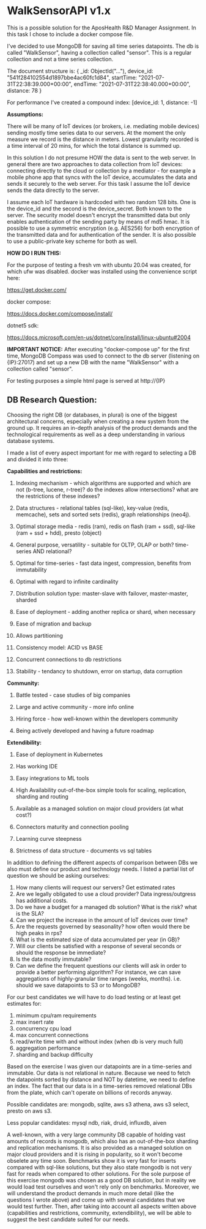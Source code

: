 ﻿# WalkSensorAPI v1.x

This is a possible solution for the AposHealth R&D Manager Assignment.
In this task I chose to include a docker compose file.

I've decided to use MongoDB for saving all time series datapoints.
The db is called "WalkSensor", having a collection called "sensor".
This is a regular collection and not a time series collection.

The document structure is:
{
	_id: ObjectId("..."),
	device_id: "541f284102554d1897bbe4ac60fc1d84",
	startTime: "2021-07-31T22:38:39.000+00:00",
	endTime: "2021-07-31T22:38:40.000+00:00",
	distance: 78
}

For performance I've created a compound index: [device_id: 1, distance: -1] 


__Assumptions:__

There will be many of IoT devices (or brokers, i.e. mediating mobile devices)
sending mostly time series data to our servers. At the moment the only measure we record is
the distance in meters. Lowest granularity recorded is a time interval of 20 mins, for which
the total distance is summed up.

In this solution I do not presume HOW the data is sent to the web server. In general there
are two approaches to data collection from IoT devices: connecting directly to the cloud
or collection by a mediator - for example a mobile phone app that syncs with the IoT device, 
accumulates the data and sends it securely to the web server.
For this task I assume the IoT device sends the data directly to the server.

I assume each IoT hardware is hardcoded with two random 128 bits. One is the device_id
and the second is the device_secret. Both known to the server. The security model
doesn't encrypt the transmitted data but only enables authentication of the sending
party by means of md5 hmac.
It is possible to use a symmetric encryption (e.g. AES256) for both encryption of the
transmitted data and for authentication of the sender. It is also possible to
use a public-private key scheme for both as well.


__HOW DO I RUN THIS:__

For the purpose of testing a fresh vm with ubuntu 20.04 was created, for which ufw was 
disabled. docker was installed using the convenience script here:

https://get.docker.com/

docker compose:

https://docs.docker.com/compose/install/

dotnet5 sdk:

https://docs.microsoft.com/en-us/dotnet/core/install/linux-ubuntu#2004

__IMPORTANT NOTICE:__ After executing "docker-compose up" for the first time, MongoDB Compass was used
to connect to the db server (listening on {IP}:27017) and set up a new DB with the name 
"WalkSensor" with a collection called "sensor".

For testing purposes a simple html page is served at http://{IP}


## DB Research Question:

Choosing the right DB (or databases, in plural) is one of the biggest architectural concerns, 
especially when creating a new system from the ground up. It requires an in-depth analysis of 
the product demands and the technological requirements as well as a deep understanding in
various database systems.

I made a list of every aspect important for me with regard to selecting a DB and divided it into three:

__Capabilities and restrictions:__

1. Indexing mechanism - which algorithms are supported and which are not (b-tree, lucene, r-tree)? do
the indexes allow intersections? what are the restrictions of these indexes?

2. Data structures - relational tables (sql-like), key-value (redis, memcache), sets and sorted sets (redis),
graph relationships (neo4j).

3. Optimal storage media - redis (ram), redis on flash (ram + ssd), sql-like (ram + ssd + hdd), presto (object)

4. General purpose, versatility - suitable for OLTP, OLAP or both? time-series AND relational?

5. Optimal for time-series - fast data ingest, compression, benefits from immutability

6. Optimal with regard to infinite cardinality

7. Distribution solution type: master-slave with failover, master-master, sharded

8. Ease of deployment - adding another replica or shard, when necessary

9. Ease of migration and backup

10. Allows partitioning

11. Consistency model: ACID vs BASE

12. Concurrent connections to db restrictions

13. Stability - tendancy to shutdown, error on startup, data corruption 

__Community:__

1. Battle tested - case studies of big companies

2. Large and active community - more info online

3. Hiring force - how well-known within the developers community

4. Being actively developed and having a future roadmap

__Extendibility:__

1. Ease of deployment in Kubernetes

2. Has working IDE

3. Easy integrations to ML tools

4. High Availability out-of-the-box simple tools for scaling, replication, sharding and routing

5. Available as a managed solution on major cloud providers (at what cost?)

6. Connectors maturity and connection pooling

7. Learning curve steepness

8. Strictness of data structure - documents vs sql tables

In addition to defining the different aspects of comparison between DBs we also must define our product and technology needs.
I listed a partial list of question we should be asking ourselves:
1. How many clients will request our servers? Get estimated rates
2. Are we legally obligated to use a cloud provider? Data ingress/outgress has additional costs.
3. Do we have a budget for a managed db solution? What is the risk? what is the SLA?
4. Can we project the increase in the amount of IoT devices over time?
5. Are the requests governed by seasonality? how often would there be high peaks in rps?
6. What is the estimated size of data accumulated per year (in GB)?
7. Will our clients be satisfied with a response of several seconds or should the response be immediate?
8. Is the data mostly immutable?
9. Can we define the frequent questions our clients will ask in order to provide a better performing algorithm?
For instance, we can save aggregations of highly-granular time ranges (weeks, months). i.e. should we save datapoints to S3 or to MongoDB?



For our best candidates we will have to do load testing or at least get estimates for:
1. minimum cpu/ram requirements
2. max insert rate
3. concurrency cpu load
4. max concurrent connections
5. read/write time with and without index (when db is very much full)
6. aggregation performance
7. sharding and backup difficulty

Based on the exercise I was given our datapoints are in a time-series and immutable. Our data is not relational in nature.
Because we need to fetch the datapoints sorted by distance and NOT by datetime, we need to define an index.
The fact that our data is in a time-series removed relational DBs from the plate, which can't operate on billions of records anyway.

Possible candidates are: mongodb, sqlite, aws s3 athena, aws s3 select, presto on aws s3.

Less popular candidates: mysql ndb, riak, druid, influxdb, aiven

A well-known, with a very large community DB capable of holding vast amounts of records is mongodb, which also has an out-of-the-box sharding and replication mechanisms.
It is also provided as a managed solution on major cloud providers and it is rising in popularity, so it won't become obselete any time soon.
Benchmarks show it is very fast for inserts compared with sql-like solutions, but they also state mongodb is not very fast for reads when compared to other solutions.
For the sole purpose of this exercise mongodb was chosen as a good DB solution, but in reality we would load test ourselves and won't rely only on benchmarks.
Moreover, we will understand the product demands in much more detail (like the questions I wrote above) and come up with several candidates that we would test further.
Then, after taking into account all aspects written above (capabilities and restrictions, community, extendibility), we will be able to suggest the best candidate suited for our needs.

